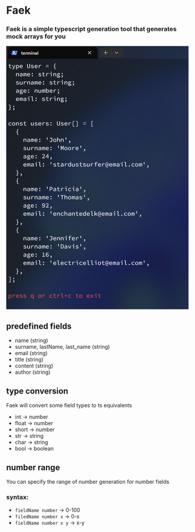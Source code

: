 # Faek

### Faek is a simple typescript generation tool that generates mock arrays for you

![demo](./demo.png)

## predefined fields

- name (string)
- surname, lastName, last_name (string)
- email (string)
- title (string)
- content (string)
- author (string)

## type conversion

Faek will convert some field types to ts equivalents

- int -> number
- float -> number
- short -> number
- str -> string
- char -> string
- bool -> boolean

## number range

You can specify the range of number generation for number fields

### syntax:

- `fieldName number` -> 0-100
- `filedName number x` -> 0-x
- `fieldName number x y` -> x-y
